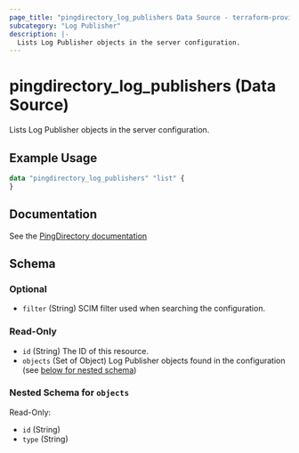 ```yaml
---
page_title: "pingdirectory_log_publishers Data Source - terraform-provider-pingdirectory"
subcategory: "Log Publisher"
description: |-
  Lists Log Publisher objects in the server configuration.
---
```


# pingdirectory_log_publishers (Data Source)

Lists Log Publisher objects in the server configuration.

## Example Usage

```terraform
data "pingdirectory_log_publishers" "list" {
}
```

## Documentation
See the [PingDirectory documentation](https://docs.pingidentity.com/r/en-us/pingdirectory-93/pd_met_create_log_publishers)

<!-- schema generated by tfplugindocs -->
## Schema

### Optional

- `filter` (String) SCIM filter used when searching the configuration.

### Read-Only

- `id` (String) The ID of this resource.
- `objects` (Set of Object) Log Publisher objects found in the configuration (see [below for nested schema](#nestedatt--objects))

<a id="nestedatt--objects"></a>
### Nested Schema for `objects`

Read-Only:

- `id` (String)
- `type` (String)

